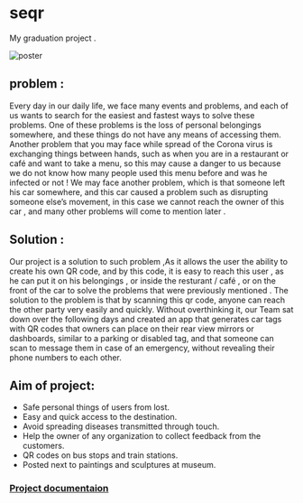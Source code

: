 # seqr
My graduation project .

![poster](https://user-images.githubusercontent.com/73249012/196179347-c1702840-cde8-4716-a658-f662a62207d6.jpeg)

## problem : 
Every day in our daily life, we face many events and problems, and each of us wants to search for the easiest and fastest ways to solve these problems.
One of these problems is the loss of personal belongings somewhere, and these things do not have any means of accessing them.
Another problem that you may face while spread of the Corona virus is exchanging things between hands, such as when you are in a restaurant or café and want to take a menu, so this may cause a danger to us because we do not know how many people used this menu before and was he infected or not !
We may face another problem, which is that someone left his car somewhere, and this car caused a problem such as disrupting someone else’s movement, in this case we cannot reach the owner of this car , and many other problems will come to mention later .

## Solution :
Our project is a solution to such problem ,As it allows the user the ability to create his own QR code, and by this code, it is easy to reach this user , as he can put it on his belongings , or inside the resturant / café , or on the front of the car to solve the problems that were previously mentioned . The solution to the problem is that by scanning this qr code, anyone can reach the other party very easily and quickly.
Without overthinking it, our Team sat down over the following days and created an app that generates car tags with QR codes that owners can place on their rear view mirrors or dashboards, similar to a parking or disabled tag, and that someone can scan to message them in case of an emergency, without revealing their phone numbers to each other.

## Aim of project:
- Safe personal things of users from lost.
- Easy and quick access to the destination.
- Avoid spreading diseases transmitted through touch.
- Help the owner of any organization to collect feedback from the customers.
- QR codes on bus stops and train stations.
- Posted next to paintings and sculptures at museum.

### [Project documentaion](https://drive.google.com/file/d/14SvZ5opZyqpOeMGltXeKgMuX_Mz8bWq7/view?usp=sharing)
